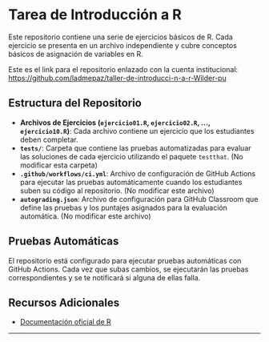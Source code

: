 # **Tarea de Introducción a R**

Este repositorio contiene una serie de ejercicios básicos de R. Cada ejercicio se presenta en un archivo independiente y cubre conceptos básicos de asignación de variables en R.

Este es el link para el repositorio enlazado con la cuenta institucional: https://github.com/ladmepaz/taller-de-introducci-n-a-r-Wilder-pu

## **Estructura del Repositorio**

- **Archivos de Ejercicios (`ejercicio01.R`, `ejercicio02.R`, ..., `ejercicio10.R`)**: Cada archivo contiene un ejercicio que los estudiantes deben completar.
- **`tests/`**: Carpeta que contiene las pruebas automatizadas para evaluar las soluciones de cada ejercicio utilizando el paquete `testthat`. (No modificar esta carpeta)
- **`.github/workflows/ci.yml`**: Archivo de configuración de GitHub Actions para ejecutar las pruebas automáticamente cuando los estudiantes suben su código al repositorio. (No modificar este archivo)
- **`autograding.json`**: Archivo de configuración para GitHub Classroom que define las pruebas y los puntajes asignados para la evaluación automática. (No modificar este archivo)

## **Pruebas Automáticas**

El repositorio está configurado para ejecutar pruebas automáticas con GitHub Actions. Cada vez que subas cambios, se ejecutarán las pruebas correspondientes y se te notificará si alguna de ellas falla.

## **Recursos Adicionales**

- [Documentación oficial de R](https://cran.r-project.org/manuals.html)

---
